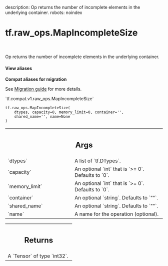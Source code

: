 description: Op returns the number of incomplete elements in the underlying container.
robots: noindex

# tf.raw_ops.MapIncompleteSize

<!-- Insert buttons and diff -->

<table class="tfo-notebook-buttons tfo-api nocontent" align="left">

</table>



Op returns the number of incomplete elements in the underlying container.

<section class="expandable">
  <h4 class="showalways">View aliases</h4>
  <p>
<b>Compat aliases for migration</b>
<p>See
<a href="https://www.tensorflow.org/guide/migrate">Migration guide</a> for
more details.</p>
<p>`tf.compat.v1.raw_ops.MapIncompleteSize`</p>
</p>
</section>

<pre class="devsite-click-to-copy prettyprint lang-py tfo-signature-link">
<code>tf.raw_ops.MapIncompleteSize(
    dtypes, capacity=0, memory_limit=0, container=&#x27;&#x27;,
    shared_name=&#x27;&#x27;, name=None
)
</code></pre>



<!-- Placeholder for "Used in" -->


<!-- Tabular view -->
 <table class="responsive fixed orange">
<colgroup><col width="214px"><col></colgroup>
<tr><th colspan="2"><h2 class="add-link">Args</h2></th></tr>

<tr>
<td>
`dtypes`
</td>
<td>
A list of `tf.DTypes`.
</td>
</tr><tr>
<td>
`capacity`
</td>
<td>
An optional `int` that is `>= 0`. Defaults to `0`.
</td>
</tr><tr>
<td>
`memory_limit`
</td>
<td>
An optional `int` that is `>= 0`. Defaults to `0`.
</td>
</tr><tr>
<td>
`container`
</td>
<td>
An optional `string`. Defaults to `""`.
</td>
</tr><tr>
<td>
`shared_name`
</td>
<td>
An optional `string`. Defaults to `""`.
</td>
</tr><tr>
<td>
`name`
</td>
<td>
A name for the operation (optional).
</td>
</tr>
</table>



<!-- Tabular view -->
 <table class="responsive fixed orange">
<colgroup><col width="214px"><col></colgroup>
<tr><th colspan="2"><h2 class="add-link">Returns</h2></th></tr>
<tr class="alt">
<td colspan="2">
A `Tensor` of type `int32`.
</td>
</tr>

</table>

